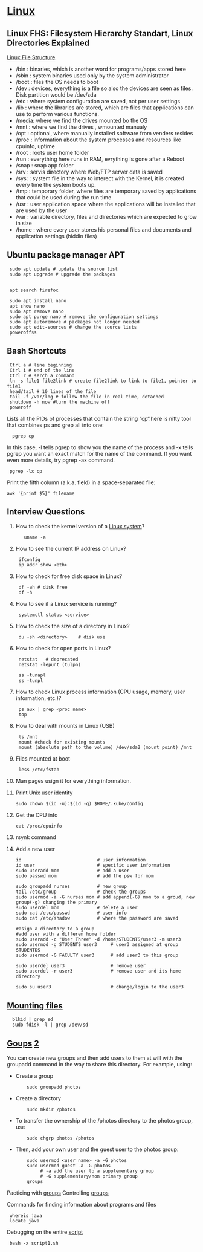 # [Linux](https://www.youtube.com/channel/UCvA_wgsX6eFAOXI8Rbg_WiQ/playlists)

## Linux FHS: Filesystem Hierarchy Standart, Linux Directories Explained
[Linux File Structure](https://www.youtube.com/watch?v=HbgzrKJvDRw&pbjreload=10)

- /bin  : binaries, which is another word for programs/apps stored here
- /sbin : system binaries used only by the system administrator
- /boot : files the OS needs to boot
- /dev  : devices, everything is a file so also the devices are seen as files. Disk partition would be /dev/sda
- /etc  : where system configuration are saved, not per user settings 
- /lib  : where the libraries are stored, which are files that applications can use to perform various functions.
- /media: where we find the drives mounted bo the OS
- /mnt  : where we find the drives , wmounted manualy
- /opt  : optional, where manually installed software from venders resides
- /proc : information about the system processes and resources like cpuinfo, uptime
- /root : roots user home folder
- /run  : everything here runs in RAM, evrything is gone after a Reboot
- /snap : snap app folder
- /srv  : servis directory where Web/FTP server data is saved
- /sys: : system file in the way to interect with the Kernel, it is created every time the system boots up.
- /tmp  : temporary folder, where files are temporary saved by applications that could be used during the run time
- /usr  : user application space where the applications will be installed that are used by the user
- /var  : variable directory, files and directories which are expected to grow in size
- /home : where every user stores his personal files and documents and application settings (hiddin files)
     
## Ubuntu package manager APT
     
     sudo apt update # update the source list
     sudo apt upgrade # upgrade the packages
     
     
     apt search firefox
     
     sudo apt install nano
     apt show nano
     sudo apt remove nano
     sudo apt purge nano # remove the configuration settings
     sudo apt autoremove # packages not longer needed
     sudo apt edit-sources # change the source lists
     poweroffss


## Bash Shortcuts
     
     Ctrl a # line beginning
     Ctrl i # end of the line
     Ctrl r # serch a command
     ln -s file1 file2link # create file2link to link to file1, pointer to file1
     head/tail # 10 lines of the file
     tail -f /var/log # follow the file in real time, detached
     shutdown -h now #turn the machine off
     poweroff
     
Lists all the PIDs of processes that contain the string “cp“.here is nifty tool that combines ps and grep all into one:
      
      pgrep cp
     
In this case, -l tells pgrep to show you the name of the process and -x tells pgrep you want an exact match for the name of the command. If you want even more details, try pgrep -ax command.
     
     pgrep -lx cp

Print the fifth column (a.k.a. field) in a space-separated file:
    
    awk '{print $5}' filename



## Interview Questions
1) How to check the kernel version of a [Linux system](https://www.youtube.com/watch?v=l0QGLMwR-lY)?
  
          uname -a
    
2) How to see the current IP address on Linux?

        ifconfig
        ip addr show <eth>

3) How to check for free disk space in Linux?

        df -ah # disk free
        df -h
        
4) How to see if a Linux service is running?

        systemctl status <service>

5) How to check the size of a directory in Linux?

        du -sh <directory>    # disk use

6) How to check for open ports in Linux?

        netstat   # deprecated
        netstat -lepunt (tulpn)
        
        ss -tunapl
        ss -tunpl

7) How to check Linux process information (CPU usage, memory, user information, etc.)?

        ps aux | grep <proc name>
        top
        
8) How to deal with mounts in Linux (USB)

        ls /mnt
        mount #check for existing mounts
        mount (absolute path to the volume) /dev/sda2 (mount point) /mnt

9) Files mounted at boot

        less /etc/fstab

9) Man pages usign it for everything information.


10) Print Unix user identity

        sudo chown $(id -u):$(id -g) $HOME/.kube/config
 
11) Get the CPU info
    
        cat /proc/cpuinfo

12) rsynk command


13) Add a new user
     
        id                            # user information
        id user                       # specific user information
        sudo useradd mom              # add a user
        sudo passwd mom               # add the psw for mom
          
        sudo groupadd nurses          # new group
        tail /etc/group               # check the groups
        sudo usermod -a -G nurses mom # add append(-G) mom to a groud, new group(-g) changing the primary
        sudo userdel mom              # delete a user
        sudo cat /etc/passwd          # user info
        sudo cat /etc/shadow          # where the password are saved
        
        #asign a directory to a group
        #add user with a differen home folder
        sudo useradd -c "User Three" -d /home/STUDENTS/user3 -m user3 
        sudo usermod -g STUDENTS user3     # user3 assigned at group STUDENTDS
        sudo usermod -G FACULTY user3      # add user3 to this group
        
        sudo userdel user3                 # remove user
        sudo userdel -r user3              # remove user and its home directory

        sudo su user3                      # change/login to the user3


## [Mounting files](https://linuxize.com/post/how-to-mount-and-unmount-file-systems-in-linux/)

      blkid | grep sd
      sudo fdisk -l | grep /dev/sd

## [Goups](https://www.linux.com/tutorials/users-groups-and-other-linux-beasts/) [2](https://www.linux.com/tutorials/users-groups-and-other-linux-beasts-part-2/)

You can create new groups and then add users to them at will with the groupadd command in the way to share this directory. For example, using:

- Create a group

          sudo groupadd photos 

- Create a directory

          sudo mkdir /photos
          
- To transfer the ownership of the /photos directory to the photos group, use

          sudo chgrp photos /photos

- Then, add your own user and the guest user to the photos group:

          sudo usermod <user_name> -a -G photos
          sudo usermod guest -a -G photos 
               # -a add the user to a supplementary group
               # -G supplementary/non primary group
          groups
          
Pacticing with [groups](https://www.linux.com/tutorials/how-manage-users-groups-linux/)
Controlling [groups](https://www.tecmint.com/set-access-control-lists-acls-and-disk-quotas-for-users-groups/)

Commands for finding information about programs and files
     
     whereis java
     locate java

Debugging on the entire [script](http://www.tldp.org/LDP/Bash-Beginners-Guide/html/sect_02_03.html)

     bash -x script1.sh








































